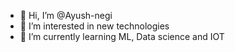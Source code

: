 - 👋 Hi, I’m @Ayush-negi
- 👀 I’m interested in new technologies
- 🌱 I’m currently learning ML, Data science and IOT


<!---
Ayush-negi/Ayush-negi is a ✨ special ✨ repository because its `README.md` (this file) appears on your GitHub profile.
You can click the Preview link to take a look at your changes.
--->
